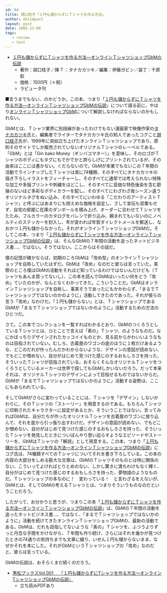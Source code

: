 ```yaml
---
id: 64
title: 胡口桂子「１円も儲からずにＴシャツを作る方法」
author: dotimpact
layout: post
date: 2005-11-06
tags:
   - review
   - text
---
```

  * [１円も儲からずにＴシャツを作る方法—オンラインＴシャツショップGbMの伝説][1] 
      * 著作：胡口桂子／挿 T ：タナカカツキ／編集：伊藤ガビン／装丁：千原航
      * 価格：1500円（＋税）
      * ラピュータ刊

■言うまでもない、のかどうか。この本、つまり「[１円も儲からずにＴシャツを作る方法—オンラインＴシャツショップGbMの伝説][1]」について語る前に、やはり[オンラインＴシャツショップGbM][2]について解説しなければならないのかもしれない。

GbMとは、Ｔシャツ業界に別段縁があったわけでもない漫画家で映像作家の[タナカカツキ][3]氏と、編集者でライターでタナカカツキ氏の知人であったコグこと[胡口桂子][4]氏が、1999年に突如立ち上げたオンラインＴシャツショップであり、原則そのサイトでしか販売されていないオリジナルＴシャツのレーベルである。「GbM」とは「Gin bako Money（ギンバコマネー）」を意味し、そのロゴがＴシャツのボディにもタグにもでかでかと誇らしげにプリントされているが、その由来はここには書かない。くだらないので。GbMが本業でもないこの７年間の活動でラインナップしたＴシャツは実に74種類、そのすべてにタナカカツキの描き下ろしイラストをフィーチャーし、そのすべてに通常では考えられない特殊な加工や多版プリントや刺繍をほどこし、そのすべてに高価な特色後染を含む節操のないほど多彩なボディカラーを配し、そのすべてにわざわざ毎シーズン違うオリジナルタグをぬい込み、そのすべてにいわゆる「こだわりのアーティストＴシャツ」と呼ぶにはあまりにも控えめな価格を設定し、さして宣伝も営業もせず、自宅の部屋に在庫のダンボールを積み上げ、オーダーに合わせてＴシャツをたたみ、フルカラーのカタログをバレンで折り込み、頼まれてもいないのにノベルティのステッカーを封入し、年が変われば年賀ダイレクトメールを郵送し、なおかつ１円も儲からなかった。それがオンラインＴシャツショップGbMだ。そしてこの本、つまり「[１円も儲からずにＴシャツを作る方法—オンラインＴシャツショップGbMの伝説][1]」は、そんなGbMの７年間の活動を追ったネットビジネス書…、ではない。そうではない。ここからはその話だ。

僕の記憶が確かならば、初期のころGbMは「攻め型」のオンラインＴシャツショップを自称していたはずだ。GbMは「攻め」なのだと彼らは言っていた。実際のところ僕はGbMの活動をそれほど知っているわけではないんだけども（Ｔシャツもあんま買ってないし）、この本を読んでGbMはいったい何をどう「攻め」ていたのかが、なんとなくわかってきた。こういうことだ。GbMはオンラインＴシャツショップを自称し、事実そうであったにもかかわらず、「まるでＴシャツショップではないのかのように」活動してきたのであった。それが彼らの言う「攻め」なわけだ。「１円も儲からない」とは、ＴシャツショップであるGbMが「まるでＴシャツショップではないかのように」活動するための方法のひとつだ。

さて。この本でコレクションを一覧すればわかるとおり、GbMのつくろうとしているＴシャツとは、ひとことで言えば「素の」Ｔシャツ、のようなものだ。なにかばっちりデザインされたカッコイイものとか、見る前からかわいいようなものは目指されていない。むしろ、古着屋のワゴンの底のほうに１枚だけあるような、どこのだれが作ったんだかわからないような、デザインの意図が読めない、でもどこか憎めない、自分がはじめて見つけた感じのするおもしろさを持った、そういったＴシャツが目指されている。おそらくそんなオリジナルＴシャツをつくろうとしているメーカーは世界で探してもGbMしかいないだろう。だって本来それは、オリジナルＴシャツのデザインによって目指せるものではないからだ。GbMが「まるでＴシャツショップではないかのように」活動する姿勢は、ここにもあらわれている。

そしてGbMがさらに変わっていることには、Ｔシャツを「デザイン」しないかわりに、そのＴシャツの「ストーリー」を用意するのである。もちろんＴシャツに印刷されたキャラクターに設定があるとか、そういうことではない。言ってみればGbMは、自分たちが作ったオリジナルＴシャツを古着屋のワゴンに放り込んで、それを底から引っ張り出すわけだ。デザインの意図が読めない、でもどこか憎めない、自分がはじめて見つけた感じのするおもしろさを持った、そういったＴシャツを発見したときについぼんやり思い巡らすようなエピソードやストーリーを、GbMはＴシャツの「解説」として用意する。この本、つまり「[１円も儲からずにＴシャツを作る方法—オンラインＴシャツショップGbMの伝説][1]」にコグ氏は、74種類すべてのＴシャツについてそれを書き下ろしている。この本の内容の大部分をしめる膨大な文章は、GbMのＴシャツそのものとは特に関係のない、こういってよければとりとめのない、しかし驚きに満ちわけもなく輝く、自分がはじめて見つけた感じのするおもしろさを持った、夢物語のようなものだ。Ｔシャツショップの本なのに！　変わっている！　と言わざるをえないが、GbMとは、そしてGbMの考えるＴシャツとは、つまりそういうものなのだということだろう。

したがって、お分かりと思うが、つまりこの本「[１円も儲からずにＴシャツを作る方法—オンラインＴシャツショップGbMの伝説][1]」は、GbMの７年間の活動を追ったネットビジネス書…、ではなく、「まるでＴシャツショップではないかのように」活動を続けてきたオンラインＴシャツショップGbMの、最新の活動である。GbMは、だれも目指してないような「素の」Ｔシャツを、ふつうよりずっと丹念な手間をかけながら、７年間も作り続け、さらにはそれを誰かが見つけたときの74通りの気持ちまでも文章に綴り、いぜん１円も儲からないまま、なぜかそれを本にした。それがGbMというＴシャツショップの「攻め」なのだと、彼らは言っている。

GbMの伝説は、おそらくまだ続くのだろう。

  * [黒松ブックスVol.001　 『１円も儲からずにTシャツを作る方法〜オンラインTシャツショップGbMの伝説』][5] 
      * 立ち読みPDFあり

 [1]: http://www.amazon.co.jp/exec/obidos/ASIN/4947752564/dotimpact-22/ref=nosim/
 [2]: http://kuromatsu.jp/gbm/
 [3]: http://www.kaerucafe.com/ka2ki/
 [4]: http://www.kogu.org/
 [5]: http://kuromatsu.jp/books/001/index.html
